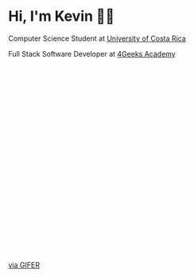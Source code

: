 # Hi, I'm Kevin 👋🏾

Computer Science Student at <a href="https://www.ucr.ac.cr/">University of Costa Rica</a>

Full Stack Software Developer at <a href="https://4geeksacademy.com/">4Geeks Academy</a>

<div style="padding-top:75.000%;position:relative;"><frame src="https://gifer.com/embed/5eKX" width="100%" height="100%" style='position:absolute;top:0;left:0;' frameBorder="0" allowFullScreen></frame></div><p><a href="https://gifer.com">via GIFER</a></p>

<!--
**KevinJPC/KevinJPC** is a ✨ _special_ ✨ repository because its `README.md` (this file) appears on your GitHub profile.

Here are some ideas to get you started:

- 🔭 I’m currently working on ...
- 🌱 I’m currently learning ...
- 👯 I’m looking to collaborate on ...
- 🤔 I’m looking for help with ...
- 💬 Ask me about ...
- 📫 How to reach me: ...
- 😄 Pronouns: ...
- ⚡ Fun fact: ...
-->
